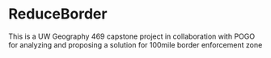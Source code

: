# ReduceBorder
This is a UW Geography 469 capstone project in collaboration with POGO for analyzing and proposing a solution for 100mile border enforcement zone
